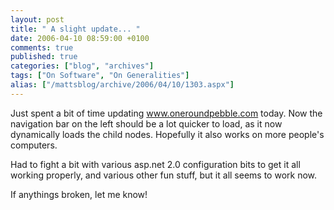 ```yaml
---
layout: post
title: " A slight update... "
date: 2006-04-10 08:59:00 +0100
comments: true
published: true
categories: ["blog", "archives"]
tags: ["On Software", "On Generalities"]
alias: ["/mattsblog/archive/2006/04/10/1303.aspx"]
---
```

<!-- more -->

<P>Just spent a bit of time updating <A href="http://www.oneroundpebble.com">www.oneroundpebble.com</A>&nbsp;today. Now the navigation bar on the left should be a lot quicker to load, as it now dynamically loads the child nodes. Hopefully it also works on more people's computers.</P>
 <P>Had to fight a bit with various asp.net 2.0 configuration bits to get it all working properly, and various other fun stuff, but it all seems to work now.</P>
 <P>If anythings broken, let me know!&nbsp;<BR></P>
